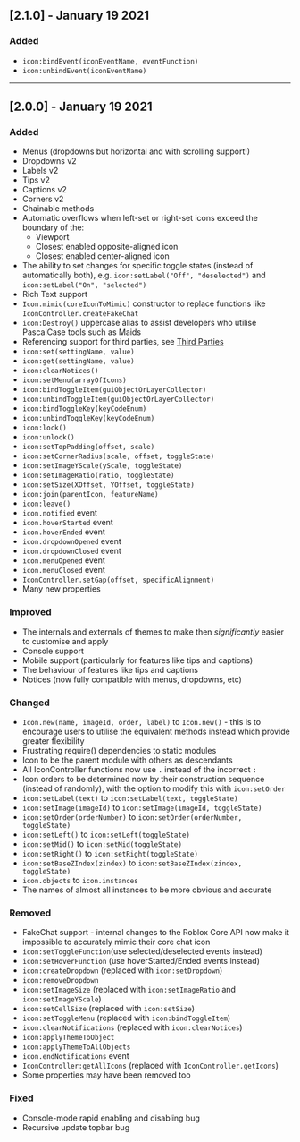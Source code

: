 ## [2.1.0] - January 19 2021
### Added
- ``icon:bindEvent(iconEventName, eventFunction)``
- ``icon:unbindEvent(iconEventName)``

--------

## [2.0.0] - January 19 2021
### Added
- Menus (dropdowns but horizontal and with scrolling support!)
- Dropdowns v2
- Labels v2
- Tips v2
- Captions v2
- Corners v2
- Chainable methods
- Automatic overflows when left-set or right-set icons exceed the boundary of the:
    - Viewport
    - Closest enabled opposite-aligned icon
    - Closest enabled center-aligned icon
- The ability to set changes for specific toggle states (instead of automatically both), e.g. ``icon:setLabel("Off", "deselected")`` and ``icon:setLabel("On", "selected")``
- Rich Text support
- ``Icon.mimic(coreIconToMimic)`` constructor to replace functions like ``IconController.createFakeChat``
- ``icon:Destroy()`` uppercase alias to assist developers who utilise PascalCase tools such as Maids
- Referencing support for third parties, see [Third Parties](https://1foreverhd.github.io/TopbarPlus/third_parties/)
- ``icon:set(settingName, value)``
- ``icon:get(settingName, value)``
- ``icon:clearNotices()``
- ``icon:setMenu(arrayOfIcons)``
- ``icon:bindToggleItem(guiObjectOrLayerCollector)``
- ``icon:unbindToggleItem(guiObjectOrLayerCollector)``
- ``icon:bindToggleKey(keyCodeEnum)``
- ``icon:unbindToggleKey(keyCodeEnum)``
- ``icon:lock()``
- ``icon:unlock()``
- ``icon:setTopPadding(offset, scale)``
- ``icon:setCornerRadius(scale, offset, toggleState)``
- ``icon:setImageYScale(yScale, toggleState)``
- ``icon:setImageRatio(ratio, toggleState)``
- ``icon:setSize(XOffset, YOffset, toggleState)``
- ``icon:join(parentIcon, featureName)``
- ``icon:leave()``
- ``icon.notified`` event
- ``icon.hoverStarted`` event
- ``icon.hoverEnded`` event
- ``icon.dropdownOpened`` event
- ``icon.dropdownClosed`` event
- ``icon.menuOpened`` event
- ``icon.menuClosed`` event
- ``IconController.setGap(offset, specificAlignment)``
- Many new properties

### Improved
- The internals and externals of themes to make then *significantly* easier to customise and apply
- Console support
- Mobile support (particularly for features like tips and captions)
- The behaviour of features like tips and captions
- Notices (now fully compatible with menus, dropdowns, etc)

### Changed
- ``Icon.new(name, imageId, order, label)`` to ``Icon.new()`` - this is to encourage users to utilise the equivalent methods instead which provide greater flexibility
- Frustrating require() dependencies to static modules
- Icon to be the parent module with others as descendants
- All IconController functions now use ``.`` instead of the incorrect ``:``
- Icon orders to be determined now by their construction sequence (instead of randomly), with the option to modify this with ``icon:setOrder``
- ``icon:setLabel(text)`` to ``icon:setLabel(text, toggleState)``
- ``icon:setImage(imageId)`` to ``icon:setImage(imageId, toggleState)``
- ``icon:setOrder(orderNumber)`` to ``icon:setOrder(orderNumber, toggleState)``
- ``icon:setLeft()`` to ``icon:setLeft(toggleState)``
- ``icon:setMid()`` to ``icon:setMid(toggleState)``
- ``icon:setRight()`` to ``icon:setRight(toggleState)``
- ``icon:setBaseZIndex(zindex)`` to ``icon:setBaseZIndex(zindex, toggleState)``
- ``icon.objects`` to ``icon.instances``
- The names of almost all instances to be more obvious and accurate

### Removed
- FakeChat support - internal changes to the Roblox Core API now make it impossible to accurately mimic their core chat icon
- ``icon:setToggleFunction``(use selected/deselected events instead)
- ``icon:setHoverFunction`` (use hoverStarted/Ended events instead)
- ``icon:createDropdown`` (replaced with ``icon:setDropdown``)
- ``icon:removeDropdown``
- ``icon:setImageSize`` (replaced with ``icon:setImageRatio`` and ``icon:setImageYScale``)
- ``icon:setCellSize`` (replaced with ``icon:setSize``)
- ``icon:setToggleMenu`` (replaced with ``icon:bindToggleItem``)
- ``icon:clearNotifications`` (replaced with ``icon:clearNotices``)
- ``icon:applyThemeToObject``
- ``icon:applyThemeToAllObjects``
- ``icon.endNotifications`` event
- ``IconController:getAllIcons`` (replaced with ``IconController.getIcons``)
- Some properties may have been removed too

### Fixed
- Console-mode rapid enabling and disabling bug
- Recursive update topbar bug